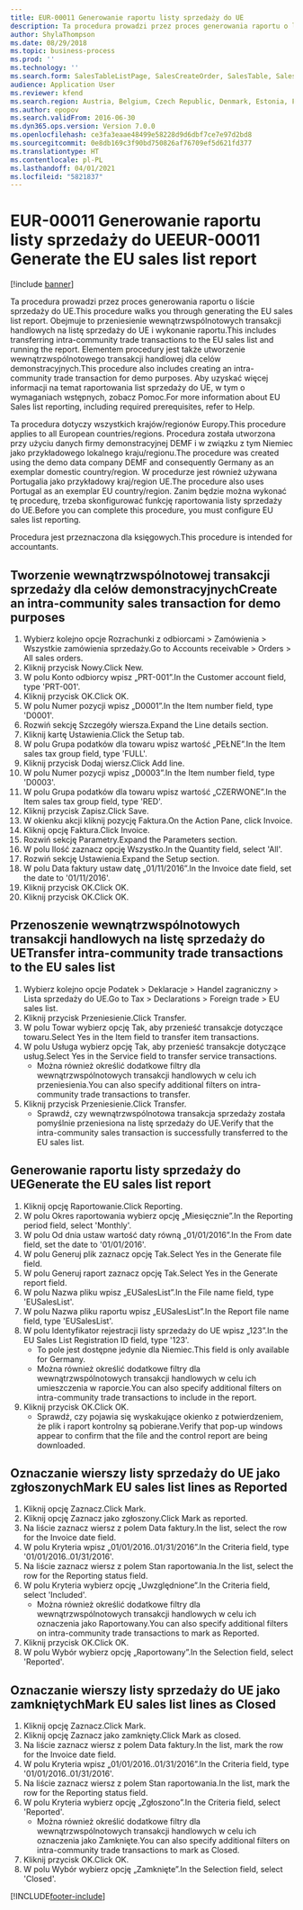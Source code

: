 ```yaml
---
title: EUR-00011 Generowanie raportu listy sprzedaży do UE
description: Ta procedura prowadzi przez proces generowania raportu o liście sprzedaży do UE.
author: ShylaThompson
ms.date: 08/29/2018
ms.topic: business-process
ms.prod: ''
ms.technology: ''
ms.search.form: SalesTableListPage, SalesCreateOrder, SalesTable, SalesEditLines,  EUSalesList, EUSalesListSelection, SysQueryForm, SysLookup
audience: Application User
ms.reviewer: kfend
ms.search.region: Austria, Belgium, Czech Republic, Denmark, Estonia, Finland, France, Germany, Hungary, Ireland, Italy, Latvia, Lithuania, Netherlands, Poland, Spain, Sweden, United Kingdom
ms.author: epopov
ms.search.validFrom: 2016-06-30
ms.dyn365.ops.version: Version 7.0.0
ms.openlocfilehash: ce3fa3eaae48499e58228d9d6dbf7ce7e97d2bd8
ms.sourcegitcommit: 0e8db169c3f90bd750826af76709ef5d621fd377
ms.translationtype: HT
ms.contentlocale: pl-PL
ms.lasthandoff: 04/01/2021
ms.locfileid: "5821837"
---
```

# <a name="eur-00011-generate-the-eu-sales-list-report"></a><span data-ttu-id="9cde6-103">EUR-00011 Generowanie raportu listy sprzedaży do UE</span><span class="sxs-lookup"><span data-stu-id="9cde6-103">EUR-00011 Generate the EU sales list report</span></span>

[!include [banner](../../includes/banner.md)]

<span data-ttu-id="9cde6-104">Ta procedura prowadzi przez proces generowania raportu o liście sprzedaży do UE.</span><span class="sxs-lookup"><span data-stu-id="9cde6-104">This procedure walks you through generating the EU sales list report.</span></span> <span data-ttu-id="9cde6-105">Obejmuje to przeniesienie wewnątrzwspólnotowych transakcji handlowych na listę sprzedaży do UE i wykonanie raportu.</span><span class="sxs-lookup"><span data-stu-id="9cde6-105">This includes transferring intra-community trade transactions to the EU sales list and running the report.</span></span> <span data-ttu-id="9cde6-106">Elementem procedury jest także utworzenie wewnątrzwspólnotowego transakcji handlowej dla celów demonstracyjnych.</span><span class="sxs-lookup"><span data-stu-id="9cde6-106">This procedure also includes creating an intra-community trade transaction for demo purposes.</span></span> <span data-ttu-id="9cde6-107">Aby uzyskać więcej informacji na temat raportowania list sprzedaży do UE, w tym o wymaganiach wstępnych, zobacz Pomoc.</span><span class="sxs-lookup"><span data-stu-id="9cde6-107">For more information about EU Sales list reporting, including required prerequisites, refer to Help.</span></span>

<span data-ttu-id="9cde6-108">Ta procedura dotyczy wszystkich krajów/regionów Europy.</span><span class="sxs-lookup"><span data-stu-id="9cde6-108">This procedure applies to all European countries/regions.</span></span> <span data-ttu-id="9cde6-109">Procedura została utworzona przy użyciu danych firmy demonstracyjnej DEMF i w związku z tym Niemiec jako przykładowego lokalnego kraju/regionu.</span><span class="sxs-lookup"><span data-stu-id="9cde6-109">The procedure was created using the demo data company DEMF and consequently Germany as an exemplar domestic country/region.</span></span> <span data-ttu-id="9cde6-110">W procedurze jest również używana Portugalia jako przykładowy kraj/region UE.</span><span class="sxs-lookup"><span data-stu-id="9cde6-110">The procedure also uses Portugal as an exemplar EU country/region.</span></span> <span data-ttu-id="9cde6-111">Zanim będzie można wykonać tę procedurę, trzeba skonfigurować funkcję raportowania listy sprzedaży do UE.</span><span class="sxs-lookup"><span data-stu-id="9cde6-111">Before you can complete this procedure, you must configure EU sales list reporting.</span></span>

<span data-ttu-id="9cde6-112">Procedura jest przeznaczona dla księgowych.</span><span class="sxs-lookup"><span data-stu-id="9cde6-112">This procedure is intended for accountants.</span></span>


## <a name="create-an-intra-community-sales-transaction-for-demo-purposes"></a><span data-ttu-id="9cde6-113">Tworzenie wewnątrzwspólnotowej transakcji sprzedaży dla celów demonstracyjnych</span><span class="sxs-lookup"><span data-stu-id="9cde6-113">Create an intra-community sales transaction for demo purposes</span></span>
1. <span data-ttu-id="9cde6-114">Wybierz kolejno opcje Rozrachunki z odbiorcami > Zamówienia > Wszystkie zamówienia sprzedaży.</span><span class="sxs-lookup"><span data-stu-id="9cde6-114">Go to Accounts receivable > Orders > All sales orders.</span></span>
2. <span data-ttu-id="9cde6-115">Kliknij przycisk Nowy.</span><span class="sxs-lookup"><span data-stu-id="9cde6-115">Click New.</span></span>
3. <span data-ttu-id="9cde6-116">W polu Konto odbiorcy wpisz „PRT-001”.</span><span class="sxs-lookup"><span data-stu-id="9cde6-116">In the Customer account field, type 'PRT-001'.</span></span>
4. <span data-ttu-id="9cde6-117">Kliknij przycisk OK.</span><span class="sxs-lookup"><span data-stu-id="9cde6-117">Click OK.</span></span>
5. <span data-ttu-id="9cde6-118">W polu Numer pozycji wpisz „D0001”.</span><span class="sxs-lookup"><span data-stu-id="9cde6-118">In the Item number field, type 'D0001'.</span></span>
6. <span data-ttu-id="9cde6-119">Rozwiń sekcję Szczegóły wiersza.</span><span class="sxs-lookup"><span data-stu-id="9cde6-119">Expand the Line details section.</span></span>
7. <span data-ttu-id="9cde6-120">Kliknij kartę Ustawienia.</span><span class="sxs-lookup"><span data-stu-id="9cde6-120">Click the Setup tab.</span></span>
8. <span data-ttu-id="9cde6-121">W polu Grupa podatków dla towaru wpisz wartość „PEŁNE”.</span><span class="sxs-lookup"><span data-stu-id="9cde6-121">In the Item sales tax group field, type 'FULL'.</span></span>
9. <span data-ttu-id="9cde6-122">Kliknij przycisk Dodaj wiersz.</span><span class="sxs-lookup"><span data-stu-id="9cde6-122">Click Add line.</span></span>
10. <span data-ttu-id="9cde6-123">W polu Numer pozycji wpisz „D0003”.</span><span class="sxs-lookup"><span data-stu-id="9cde6-123">In the Item number field, type 'D0003'.</span></span>
11. <span data-ttu-id="9cde6-124">W polu Grupa podatków dla towaru wpisz wartość „CZERWONE”.</span><span class="sxs-lookup"><span data-stu-id="9cde6-124">In the Item sales tax group field, type 'RED'.</span></span>
12. <span data-ttu-id="9cde6-125">Kliknij przycisk Zapisz.</span><span class="sxs-lookup"><span data-stu-id="9cde6-125">Click Save.</span></span>
13. <span data-ttu-id="9cde6-126">W okienku akcji kliknij pozycję Faktura.</span><span class="sxs-lookup"><span data-stu-id="9cde6-126">On the Action Pane, click Invoice.</span></span>
14. <span data-ttu-id="9cde6-127">Kliknij opcję Faktura.</span><span class="sxs-lookup"><span data-stu-id="9cde6-127">Click Invoice.</span></span>
15. <span data-ttu-id="9cde6-128">Rozwiń sekcję Parametry.</span><span class="sxs-lookup"><span data-stu-id="9cde6-128">Expand the Parameters section.</span></span>
16. <span data-ttu-id="9cde6-129">W polu Ilość zaznacz opcję Wszystko.</span><span class="sxs-lookup"><span data-stu-id="9cde6-129">In the Quantity field, select 'All'.</span></span>
17. <span data-ttu-id="9cde6-130">Rozwiń sekcję Ustawienia.</span><span class="sxs-lookup"><span data-stu-id="9cde6-130">Expand the Setup section.</span></span>
18. <span data-ttu-id="9cde6-131">W polu Data faktury ustaw datę „01/11/2016”.</span><span class="sxs-lookup"><span data-stu-id="9cde6-131">In the Invoice date field, set the date to '01/11/2016'.</span></span>
19. <span data-ttu-id="9cde6-132">Kliknij przycisk OK.</span><span class="sxs-lookup"><span data-stu-id="9cde6-132">Click OK.</span></span>
20. <span data-ttu-id="9cde6-133">Kliknij przycisk OK.</span><span class="sxs-lookup"><span data-stu-id="9cde6-133">Click OK.</span></span>

## <a name="transfer-intra-community-trade-transactions-to-the-eu-sales-list"></a><span data-ttu-id="9cde6-134">Przenoszenie wewnątrzwspólnotowych transakcji handlowych na listę sprzedaży do UE</span><span class="sxs-lookup"><span data-stu-id="9cde6-134">Transfer intra-community trade transactions to the EU sales list</span></span>
1. <span data-ttu-id="9cde6-135">Wybierz kolejno opcje Podatek > Deklaracje > Handel zagraniczny > Lista sprzedaży do UE.</span><span class="sxs-lookup"><span data-stu-id="9cde6-135">Go to Tax > Declarations > Foreign trade > EU sales list.</span></span>
2. <span data-ttu-id="9cde6-136">Kliknij przycisk Przeniesienie.</span><span class="sxs-lookup"><span data-stu-id="9cde6-136">Click Transfer.</span></span>
3. <span data-ttu-id="9cde6-137">W polu Towar wybierz opcję Tak, aby przenieść transakcje dotyczące towaru.</span><span class="sxs-lookup"><span data-stu-id="9cde6-137">Select Yes in the Item field to transfer item transactions.</span></span>
4. <span data-ttu-id="9cde6-138">W polu Usługa wybierz opcję Tak, aby przenieść transakcje dotyczące usług.</span><span class="sxs-lookup"><span data-stu-id="9cde6-138">Select Yes in the Service field to transfer service transactions.</span></span>
    * <span data-ttu-id="9cde6-139">Można również określić dodatkowe filtry dla wewnątrzwspólnotowych transakcji handlowych w celu ich przeniesienia.</span><span class="sxs-lookup"><span data-stu-id="9cde6-139">You can also specify additional filters on intra-community trade transactions to transfer.</span></span>  
5. <span data-ttu-id="9cde6-140">Kliknij przycisk Przeniesienie.</span><span class="sxs-lookup"><span data-stu-id="9cde6-140">Click Transfer.</span></span>
    * <span data-ttu-id="9cde6-141">Sprawdź, czy wewnątrzwspólnotowa transakcja sprzedaży została pomyślnie przeniesiona na listę sprzedaży do UE.</span><span class="sxs-lookup"><span data-stu-id="9cde6-141">Verify that the intra-community sales transaction is successfully transferred to the EU sales list.</span></span>  

## <a name="generate-the-eu-sales-list-report"></a><span data-ttu-id="9cde6-142">Generowanie raportu listy sprzedaży do UE</span><span class="sxs-lookup"><span data-stu-id="9cde6-142">Generate the EU sales list report</span></span>
1. <span data-ttu-id="9cde6-143">Kliknij opcję Raportowanie.</span><span class="sxs-lookup"><span data-stu-id="9cde6-143">Click Reporting.</span></span>
2. <span data-ttu-id="9cde6-144">W polu Okres raportowania wybierz opcję „Miesięcznie”.</span><span class="sxs-lookup"><span data-stu-id="9cde6-144">In the Reporting period field, select 'Monthly'.</span></span>
3. <span data-ttu-id="9cde6-145">W polu Od dnia ustaw wartość daty równą „01/01/2016”.</span><span class="sxs-lookup"><span data-stu-id="9cde6-145">In the From date field, set the date to '01/01/2016'.</span></span>
4. <span data-ttu-id="9cde6-146">W polu Generuj plik zaznacz opcję Tak.</span><span class="sxs-lookup"><span data-stu-id="9cde6-146">Select Yes in the Generate file field.</span></span>
5. <span data-ttu-id="9cde6-147">W polu Generuj raport zaznacz opcję Tak.</span><span class="sxs-lookup"><span data-stu-id="9cde6-147">Select Yes in the Generate report field.</span></span>
6. <span data-ttu-id="9cde6-148">W polu Nazwa pliku wpisz „EUSalesList”.</span><span class="sxs-lookup"><span data-stu-id="9cde6-148">In the File name field, type 'EUSalesList'.</span></span>
7. <span data-ttu-id="9cde6-149">W polu Nazwa pliku raportu wpisz „EUSalesList”.</span><span class="sxs-lookup"><span data-stu-id="9cde6-149">In the Report file name field, type 'EUSalesList'.</span></span>
8. <span data-ttu-id="9cde6-150">W polu Identyfikator rejestracji listy sprzedaży do UE wpisz „123”.</span><span class="sxs-lookup"><span data-stu-id="9cde6-150">In the EU Sales List Registration ID field, type '123'.</span></span>
    * <span data-ttu-id="9cde6-151">To pole jest dostępne jedynie dla Niemiec.</span><span class="sxs-lookup"><span data-stu-id="9cde6-151">This field is only available for Germany.</span></span>  
    * <span data-ttu-id="9cde6-152">Można również określić dodatkowe filtry dla wewnątrzwspólnotowych transakcji handlowych w celu ich umieszczenia w raporcie.</span><span class="sxs-lookup"><span data-stu-id="9cde6-152">You can also specify additional filters on intra-community trade transactions to include in the report.</span></span>  
9. <span data-ttu-id="9cde6-153">Kliknij przycisk OK.</span><span class="sxs-lookup"><span data-stu-id="9cde6-153">Click OK.</span></span>
    * <span data-ttu-id="9cde6-154">Sprawdź, czy pojawia się wyskakujące okienko z potwierdzeniem, że plik i raport kontrolny są pobierane.</span><span class="sxs-lookup"><span data-stu-id="9cde6-154">Verify that pop-up windows appear to confirm that the file and the control report are being downloaded.</span></span>  

## <a name="mark-eu-sales-list-lines-as-reported"></a><span data-ttu-id="9cde6-155">Oznaczanie wierszy listy sprzedaży do UE jako zgłoszonych</span><span class="sxs-lookup"><span data-stu-id="9cde6-155">Mark EU sales list lines as Reported</span></span>
1. <span data-ttu-id="9cde6-156">Kliknij opcję Zaznacz.</span><span class="sxs-lookup"><span data-stu-id="9cde6-156">Click Mark.</span></span>
2. <span data-ttu-id="9cde6-157">Kliknij opcję Zaznacz jako zgłoszony.</span><span class="sxs-lookup"><span data-stu-id="9cde6-157">Click Mark as reported.</span></span>
3. <span data-ttu-id="9cde6-158">Na liście zaznacz wiersz z polem Data faktury.</span><span class="sxs-lookup"><span data-stu-id="9cde6-158">In the list, select the row for the Invoice date field.</span></span>
4. <span data-ttu-id="9cde6-159">W polu Kryteria wpisz „01/01/2016..01/31/2016”.</span><span class="sxs-lookup"><span data-stu-id="9cde6-159">In the Criteria field, type '01/01/2016..01/31/2016'.</span></span>
5. <span data-ttu-id="9cde6-160">Na liście zaznacz wiersz z polem Stan raportowania.</span><span class="sxs-lookup"><span data-stu-id="9cde6-160">In the list, select the row for the Reporting status field.</span></span>
6. <span data-ttu-id="9cde6-161">W polu Kryteria wybierz opcję „Uwzględnione”.</span><span class="sxs-lookup"><span data-stu-id="9cde6-161">In the Criteria field, select 'Included'.</span></span>
    * <span data-ttu-id="9cde6-162">Można również określić dodatkowe filtry dla wewnątrzwspólnotowych transakcji handlowych w celu ich oznaczenia jako Raportowany.</span><span class="sxs-lookup"><span data-stu-id="9cde6-162">You can also specify additional filters on intra-community trade transactions to mark as Reported.</span></span>  
7. <span data-ttu-id="9cde6-163">Kliknij przycisk OK.</span><span class="sxs-lookup"><span data-stu-id="9cde6-163">Click OK.</span></span>
8. <span data-ttu-id="9cde6-164">W polu Wybór wybierz opcję „Raportowany”.</span><span class="sxs-lookup"><span data-stu-id="9cde6-164">In the Selection field, select 'Reported'.</span></span>

## <a name="mark-eu-sales-list-lines-as-closed"></a><span data-ttu-id="9cde6-165">Oznaczanie wierszy listy sprzedaży do UE jako zamkniętych</span><span class="sxs-lookup"><span data-stu-id="9cde6-165">Mark EU sales list lines as Closed</span></span>
1. <span data-ttu-id="9cde6-166">Kliknij opcję Zaznacz.</span><span class="sxs-lookup"><span data-stu-id="9cde6-166">Click Mark.</span></span>
2. <span data-ttu-id="9cde6-167">Kliknij opcję Zaznacz jako zamknięty.</span><span class="sxs-lookup"><span data-stu-id="9cde6-167">Click Mark as closed.</span></span>
3. <span data-ttu-id="9cde6-168">Na liście zaznacz wiersz z polem Data faktury.</span><span class="sxs-lookup"><span data-stu-id="9cde6-168">In the list, mark the row for the Invoice date field.</span></span>
4. <span data-ttu-id="9cde6-169">W polu Kryteria wpisz „01/01/2016..01/31/2016”.</span><span class="sxs-lookup"><span data-stu-id="9cde6-169">In the Criteria field, type '01/01/2016..01/31/2016'.</span></span>
5. <span data-ttu-id="9cde6-170">Na liście zaznacz wiersz z polem Stan raportowania.</span><span class="sxs-lookup"><span data-stu-id="9cde6-170">In the list, mark the row for the Reporting status field.</span></span>
6. <span data-ttu-id="9cde6-171">W polu Kryteria wybierz opcję „Zgłoszono”.</span><span class="sxs-lookup"><span data-stu-id="9cde6-171">In the Criteria field, select 'Reported'.</span></span>
    * <span data-ttu-id="9cde6-172">Można również określić dodatkowe filtry dla wewnątrzwspólnotowych transakcji handlowych w celu ich oznaczenia jako Zamknięte.</span><span class="sxs-lookup"><span data-stu-id="9cde6-172">You can also specify additional filters on intra-community trade transactions to mark as Closed.</span></span>  
7. <span data-ttu-id="9cde6-173">Kliknij przycisk OK.</span><span class="sxs-lookup"><span data-stu-id="9cde6-173">Click OK.</span></span>
8. <span data-ttu-id="9cde6-174">W polu Wybór wybierz opcję „Zamknięte”.</span><span class="sxs-lookup"><span data-stu-id="9cde6-174">In the Selection field, select 'Closed'.</span></span>



[!INCLUDE[footer-include](../../../includes/footer-banner.md)]
